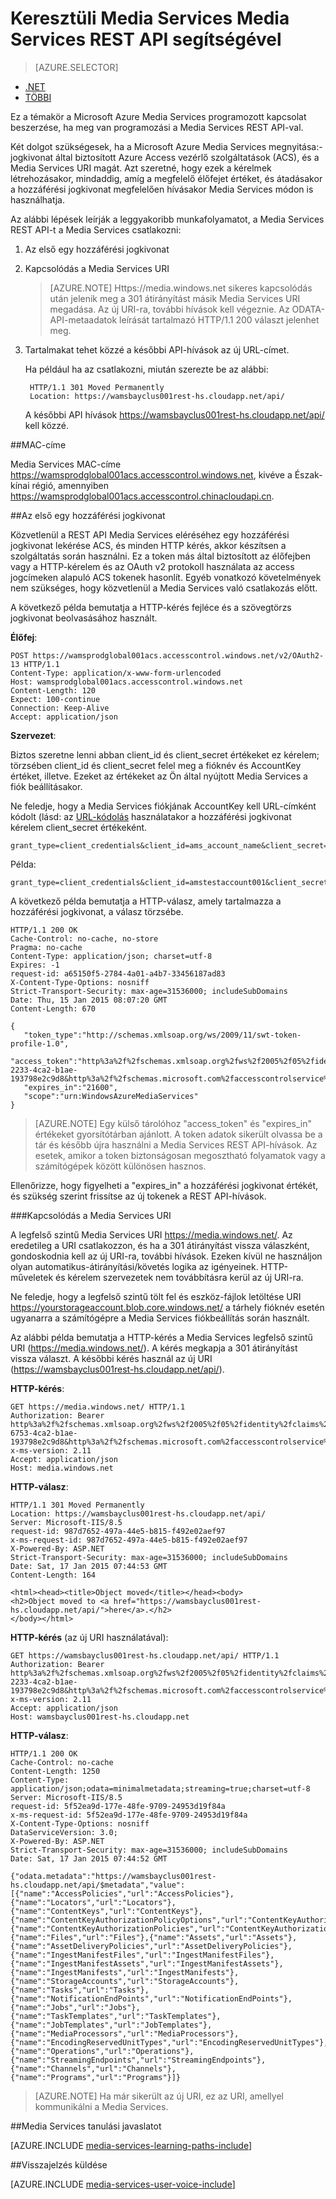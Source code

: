 <properties 
    pageTitle="Kapcsolódás a Media Services-fiók használatával REST API |} Microsoft Azure" 
    description="Ez a témakör bemutatja, hogyan csatlakozhat a Media Services uisng REST API-t." 
    services="media-services" 
    documentationCenter="" 
    authors="Juliako" 
    manager="erikre" 
    editor=""/>

<tags 
    ms.service="media-services" 
    ms.workload="media" 
    ms.tgt_pltfrm="na" 
    ms.devlang="dotnet" 
    ms.topic="article" 
    ms.date="09/26/2016"  
    ms.author="juliako"/>


# <a name="connecting-to-media-services-account-using-media-services-rest-api"></a>Keresztüli Media Services Media Services REST API segítségével

> [AZURE.SELECTOR]
- [.NET](media-services-dotnet-connect-programmatically.md)
- [TÖBBI](media-services-rest-connect-programmatically.md)

Ez a témakör a Microsoft Azure Media Services programozott kapcsolat beszerzése, ha meg van programozási a Media Services REST API-val.

Két dolgot szükségesek, ha a Microsoft Azure Media Services megnyitása:-jogkivonat által biztosított Azure Access vezérlő szolgáltatások (ACS), és a Media Services URI magát. Azt szeretné, hogy ezek a kérelmek létrehozásakor, mindaddig, amíg a megfelelő élőfejet értéket, és átadásakor a hozzáférési jogkivonat megfelelően hívásakor Media Services módon is használhatja.

Az alábbi lépések leírják a leggyakoribb munkafolyamatot, a Media Services REST API-t a Media Services csatlakozni:

1. Az első egy hozzáférési jogkivonat 
2. Kapcsolódás a Media Services URI 

    >[AZURE.NOTE] Https://media.windows.net sikeres kapcsolódás után jelenik meg a 301 átirányítást másik Media Services URI megadása. Az új URI-ra, további hívások kell végeznie.
Az ODATA-API-metaadatok leírását tartalmazó HTTP/1.1 200 választ jelenhet meg.

3. Tartalmakat tehet közzé a későbbi API-hívások az új URL-címet. 

    Ha például ha az csatlakozni, miután szerezte be az alábbi:

        HTTP/1.1 301 Moved Permanently
        Location: https://wamsbayclus001rest-hs.cloudapp.net/api/

    A későbbi API hívások https://wamsbayclus001rest-hs.cloudapp.net/api/ kell közzé.

##<a name="access-control-address"></a>MAC-címe

Media Services MAC-címe https://wamsprodglobal001acs.accesscontrol.windows.net, kivéve a Észak-kínai régió, amennyiben https://wamsprodglobal001acs.accesscontrol.chinacloudapi.cn.

##<a name="getting-an-access-token"></a>Az első egy hozzáférési jogkivonat

Közvetlenül a REST API Media Services eléréséhez egy hozzáférési jogkivonat lekérése ACS, és minden HTTP kérés, akkor készítsen a szolgáltatás során használni. Ez a token más által biztosított az élőfejben vagy a HTTP-kérelem és az OAuth v2 protokoll használata az access jogcímeken alapuló ACS tokenek hasonlít. Egyéb vonatkozó követelmények nem szükséges, hogy közvetlenül a Media Services való csatlakozás előtt.

A következő példa bemutatja a HTTP-kérés fejléce és a szövegtörzs jogkivonat beolvasásához használt.

**Élőfej**:

    POST https://wamsprodglobal001acs.accesscontrol.windows.net/v2/OAuth2-13 HTTP/1.1
    Content-Type: application/x-www-form-urlencoded
    Host: wamsprodglobal001acs.accesscontrol.windows.net
    Content-Length: 120
    Expect: 100-continue
    Connection: Keep-Alive
    Accept: application/json

    
**Szervezet**:

Biztos szeretne lenni abban client_id és client_secret értékeket ez kérelem; törzsében client_id és client_secret felel meg a fióknév és AccountKey értéket, illetve. Ezeket az értékeket az Ön által nyújtott Media Services a fiók beállításakor. 

Ne feledje, hogy a Media Services fiókjának AccountKey kell URL-címként kódolt (lásd: az [URL-kódolás](http://tools.ietf.org/html/rfc3986#section-2.1) használatakor a hozzáférési jogkivonat kérelem client_secret értékeként.

    grant_type=client_credentials&client_id=ams_account_name&client_secret=URL_encoded_ams_account_key&scope=urn%3aWindowsAzureMediaServices


Példa: 

    grant_type=client_credentials&client_id=amstestaccount001&client_secret=wUNbKhNj07oqjqU3Ah9R9f4kqTJ9avPpfe6Pk3YZ7ng%3d&scope=urn%3aWindowsAzureMediaServices


A következő példa bemutatja a HTTP-válasz, amely tartalmazza a hozzáférési jogkivonat, a válasz törzsébe.

    HTTP/1.1 200 OK
    Cache-Control: no-cache, no-store
    Pragma: no-cache
    Content-Type: application/json; charset=utf-8
    Expires: -1
    request-id: a65150f5-2784-4a01-a4b7-33456187ad83
    X-Content-Type-Options: nosniff
    Strict-Transport-Security: max-age=31536000; includeSubDomains
    Date: Thu, 15 Jan 2015 08:07:20 GMT
    Content-Length: 670
    
    {  
       "token_type":"http://schemas.xmlsoap.org/ws/2009/11/swt-token-profile-1.0",
       "access_token":"http%3a%2f%2fschemas.xmlsoap.org%2fws%2f2005%2f05%2fidentity%2fclaims%2fnameidentifier=amstestaccount001&urn%3aSubscriptionId=z7f19258-2233-4ca2-b1ae-193798e2c9d8&http%3a%2f%2fschemas.microsoft.com%2faccesscontrolservice%2f2010%2f07%2fclaims%2fidentityprovider=https%3a%2f%2fwamsprodglobal001acs.accesscontrol.windows.net%2f&Audience=urn%3aWindowsAzureMediaServices&ExpiresOn=1421330840&Issuer=https%3a%2f%2fwamsprodglobal001acs.accesscontrol.windows.net%2f&HMACSHA256=uf69n82KlqZmkJDNxhJkOxpyIpA2HDyeGUTtSnq1vlE%3d",
       "expires_in":"21600",
       "scope":"urn:WindowsAzureMediaServices"
    }
    

>[AZURE.NOTE]
Egy külső tárolóhoz "access_token" és "expires_in" értékeket gyorsítótárban ajánlott. A token adatok sikerült olvassa be a tár és később újra használni a Media Services REST API-hívások. Az esetek, amikor a token biztonságosan megosztható folyamatok vagy a számítógépek között különösen hasznos.

Ellenőrizze, hogy figyelheti a "expires_in" a hozzáférési jogkivonat értékét, és szükség szerint frissítse az új tokenek a REST API-hívások.

###<a name="connecting-to-the-media-services-uri"></a>Kapcsolódás a Media Services URI

A legfelső szintű Media Services URI https://media.windows.net/. Az eredetileg a URI csatlakozzon, és ha a 301 átirányítást vissza válaszként, gondoskodnia kell az új URI-ra, további hívások. Ezeken kívül ne használjon olyan automatikus-átirányítási/követés logika az igényeinek. HTTP-műveletek és kérelem szervezetek nem továbbításra kerül az új URI-ra.

Ne feledje, hogy a legfelső szintű tölt fel és eszköz-fájlok letöltése URI https://yourstorageaccount.blob.core.windows.net/ a tárhely fióknév esetén ugyanarra a számítógépre a Media Services fiókbeállítás során használt.

Az alábbi példa bemutatja a HTTP-kérés a Media Services legfelső szintű URI (https://media.windows.net/). A kérés megkapja a 301 átirányítást vissza választ. A későbbi kérés használ az új URI (https://wamsbayclus001rest-hs.cloudapp.net/api/).     

**HTTP-kérés**:
    
    GET https://media.windows.net/ HTTP/1.1
    Authorization: Bearer http%3a%2f%2fschemas.xmlsoap.org%2fws%2f2005%2f05%2fidentity%2fclaims%2fnameidentifier=amstestaccount001&urn%3aSubscriptionId=z7f19258-6753-4ca2-b1ae-193798e2c9d8&http%3a%2f%2fschemas.microsoft.com%2faccesscontrolservice%2f2010%2f07%2fclaims%2fidentityprovider=https%3a%2f%2fwamsprodglobal001acs.accesscontrol.windows.net%2f&Audience=urn%3aWindowsAzureMediaServices&ExpiresOn=1421500579&Issuer=https%3a%2f%2fwamsprodglobal001acs.accesscontrol.windows.net%2f&HMACSHA256=ElVWXOnMVggFQl%2ft9vhdcv1qH1n%2fE8l3hRef4zPmrzg%3d
    x-ms-version: 2.11
    Accept: application/json
    Host: media.windows.net


**HTTP-válasz**:
    
    HTTP/1.1 301 Moved Permanently
    Location: https://wamsbayclus001rest-hs.cloudapp.net/api/
    Server: Microsoft-IIS/8.5
    request-id: 987d7652-497a-44e5-b815-f492e02aef97
    x-ms-request-id: 987d7652-497a-44e5-b815-f492e02aef97
    X-Powered-By: ASP.NET
    Strict-Transport-Security: max-age=31536000; includeSubDomains
    Date: Sat, 17 Jan 2015 07:44:53 GMT
    Content-Length: 164
    
    <html><head><title>Object moved</title></head><body>
    <h2>Object moved to <a href="https://wamsbayclus001rest-hs.cloudapp.net/api/">here</a>.</h2>
    </body></html>


**HTTP-kérés** (az új URI használatával):
            
    GET https://wamsbayclus001rest-hs.cloudapp.net/api/ HTTP/1.1
    Authorization: Bearer http%3a%2f%2fschemas.xmlsoap.org%2fws%2f2005%2f05%2fidentity%2fclaims%2fnameidentifier=amstestaccount001&urn%3aSubscriptionId=z7f19258-2233-4ca2-b1ae-193798e2c9d8&http%3a%2f%2fschemas.microsoft.com%2faccesscontrolservice%2f2010%2f07%2fclaims%2fidentityprovider=https%3a%2f%2fwamsprodglobal001acs.accesscontrol.windows.net%2f&Audience=urn%3aWindowsAzureMediaServices&ExpiresOn=1421500579&Issuer=https%3a%2f%2fwamsprodglobal001acs.accesscontrol.windows.net%2f&HMACSHA256=ElVWXOnMVggFQl%2ft9vhdcv1qH1n%2fE8l3hRef4zPmrzg%3d
    x-ms-version: 2.11
    Accept: application/json
    Host: wamsbayclus001rest-hs.cloudapp.net


**HTTP-válasz**:
    
    HTTP/1.1 200 OK
    Cache-Control: no-cache
    Content-Length: 1250
    Content-Type: application/json;odata=minimalmetadata;streaming=true;charset=utf-8
    Server: Microsoft-IIS/8.5
    request-id: 5f52ea9d-177e-48fe-9709-24953d19f84a
    x-ms-request-id: 5f52ea9d-177e-48fe-9709-24953d19f84a
    X-Content-Type-Options: nosniff
    DataServiceVersion: 3.0;
    X-Powered-By: ASP.NET
    Strict-Transport-Security: max-age=31536000; includeSubDomains
    Date: Sat, 17 Jan 2015 07:44:52 GMT
    
    {"odata.metadata":"https://wamsbayclus001rest-hs.cloudapp.net/api/$metadata","value":[{"name":"AccessPolicies","url":"AccessPolicies"},{"name":"Locators","url":"Locators"},{"name":"ContentKeys","url":"ContentKeys"},{"name":"ContentKeyAuthorizationPolicyOptions","url":"ContentKeyAuthorizationPolicyOptions"},{"name":"ContentKeyAuthorizationPolicies","url":"ContentKeyAuthorizationPolicies"},{"name":"Files","url":"Files"},{"name":"Assets","url":"Assets"},{"name":"AssetDeliveryPolicies","url":"AssetDeliveryPolicies"},{"name":"IngestManifestFiles","url":"IngestManifestFiles"},{"name":"IngestManifestAssets","url":"IngestManifestAssets"},{"name":"IngestManifests","url":"IngestManifests"},{"name":"StorageAccounts","url":"StorageAccounts"},{"name":"Tasks","url":"Tasks"},{"name":"NotificationEndPoints","url":"NotificationEndPoints"},{"name":"Jobs","url":"Jobs"},{"name":"TaskTemplates","url":"TaskTemplates"},{"name":"JobTemplates","url":"JobTemplates"},{"name":"MediaProcessors","url":"MediaProcessors"},{"name":"EncodingReservedUnitTypes","url":"EncodingReservedUnitTypes"},{"name":"Operations","url":"Operations"},{"name":"StreamingEndpoints","url":"StreamingEndpoints"},{"name":"Channels","url":"Channels"},{"name":"Programs","url":"Programs"}]}
     


>[AZURE.NOTE] Ha már sikerült az új URI, ez az URI, amellyel kommunikálni a Media Services. 


##<a name="media-services-learning-paths"></a>Media Services tanulási javaslatot

[AZURE.INCLUDE [media-services-learning-paths-include](../../includes/media-services-learning-paths-include.md)]

##<a name="provide-feedback"></a>Visszajelzés küldése

[AZURE.INCLUDE [media-services-user-voice-include](../../includes/media-services-user-voice-include.md)]
